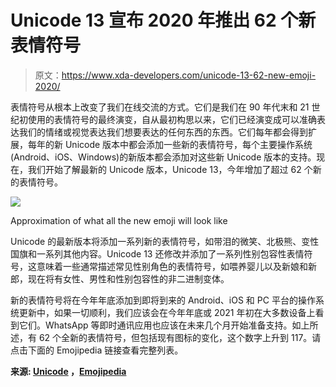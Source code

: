 # Unicode 13 宣布 2020 年推出 62 个新表情符号

> 原文：<https://www.xda-developers.com/unicode-13-62-new-emoji-2020/>

表情符号从根本上改变了我们在线交流的方式。它们是我们在 90 年代末和 21 世纪初使用的表情符号的最终演变，自从最初构思以来，它们已经演变成可以准确表达我们的情绪或视觉表达我们想要表达的任何东西的东西。它们每年都会得到扩展，每年的新 Unicode 版本中都会添加一些新的表情符号，每个主要操作系统(Android、iOS、Windows)的新版本都会添加对这些新 Unicode 版本的支持。现在，我们开始了解最新的 Unicode 版本，Unicode 13，今年增加了超过 62 个新的表情符号。

 <picture>![](img/f881484fc470d9f88dab56448b5e6763.png)</picture> 

Approximation of what all the new emoji will look like

Unicode 的最新版本将添加一系列新的表情符号，如带泪的微笑、北极熊、变性国旗和一系列其他内容。Unicode 13 还修改并添加了一系列性别包容性表情符号，这意味着一些通常描述常见性别角色的表情符号，如喂养婴儿以及新娘和新郎，现在将有女性、男性和性别包容性的非二进制变体。

新的表情符号将在今年年底添加到即将到来的 Android、iOS 和 PC 平台的操作系统更新中，如果一切顺利，我们应该会在今年年底或 2021 年初在大多数设备上看到它们。WhatsApp 等即时通讯应用也应该在未来几个月开始准备支持。如上所述，有 62 个全新的表情符号，但包括现有图标的变化，这个数字上升到 117。请点击下面的 Emojipedia 链接查看完整列表。

**来源: [Unicode](http://blog.unicode.org/2020/01/unicode-emoji-130-now-final-for-2020.html) ，[Emojipedia](https://blog.emojipedia.org/117-new-emojis-in-final-list-for-2020/)**